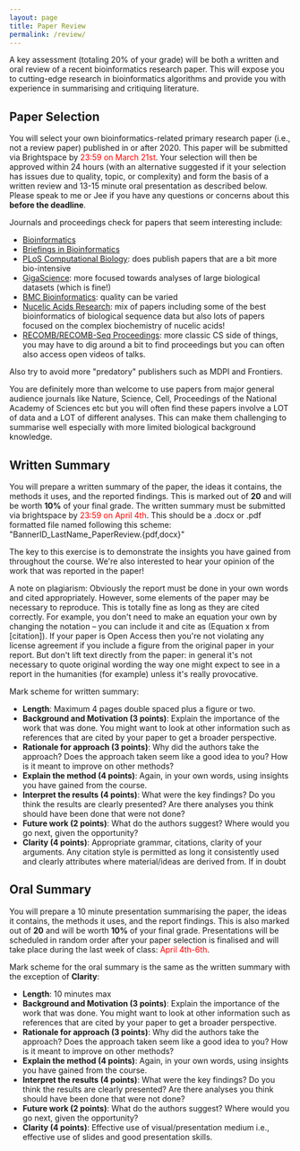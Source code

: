 ```yaml
---
layout: page
title: Paper Review
permalink: /review/
---
```


A key assessment (totaling 20% of your grade) will be both a written and oral review of a recent bioinformatics research paper.
This will expose you to cutting-edge research in bioinformatics algorithms and provide you with experience in summarising and critiquing literature.

## Paper Selection

You will select your own bioinformatics-related primary research paper (i.e., not a review paper) published in or after 2020. This paper will be submitted via Brightspace by <span style="color:red">23:59 on March 21st</span>. Your selection will then be approved within 24 hours (with an alternative suggested if it your selection has issues due to quality, topic, or complexity) and form the basis of a written review and 13-15 minute oral presentation as described below.
Please speak to me or Jee if you have any questions or concerns about this **before the deadline**.

Journals and proceedings check for papers that seem interesting include:

- [Bioinformatics](https://academic.oup.com/bioinformatics)
- [Briefings in Bioinformatics](https://academic.oup.com/bib)
- [PLoS Computational Biology](https://journals.plos.org/ploscompbiol/): does publish papers that are a bit more bio-intensive
- [GigaScience](https://academic.oup.com/gigascience): more focused towards analyses of large biological datasets (which is fine!)
- [BMC Bioinformatics](https://bmcbioinformatics.biomedcentral.com/): quality can be varied 
- [Nucelic Acids Research](https://academic.oup.com/nar): mix of papers including some of the best bioinformatics of biological sequence data but also lots of papers focused on the complex biochemistry of nucelic acids!
- [RECOMB/RECOMB-Seq Proceedings](https://link.springer.com/book/10.1007/978-3-031-04749-7): more classic CS side of things, you may have to dig around a bit to find proceedings but you can often also access open videos of talks.

Also try to avoid more "predatory" publishers such as MDPI and Frontiers.

You are definitely more than welcome to use papers from major general audience journals like Nature, Science, Cell, Proceedings of the National Academy of Sciences etc but you will often find these papers involve a LOT of data and a LOT of different analyses.
This can make them challenging to summarise well especially with more limited biological background knowledge.

## Written Summary

You will prepare a written summary of the paper, the ideas it contains, the methods it uses, and the reported findings.
This is marked out of **20** and will be worth **10%** of your final grade.
The written summary must be submitted via brightspace by <span style="color:red">23:59 on April 4th</span>.
This should be a .docx or .pdf formatted file named following this scheme: "BannerID\_LastName\_PaperReview.{pdf,docx}"

The key to this exercise is to demonstrate the insights you have gained from throughout the course. We're also interested to hear your opinion of the work that was reported in the paper!

A note on plagiarism: Obviously the report must be done in your own words and cited appropriately. 
However, some elements of the paper may be necessary to reproduce. This is totally fine as long as they are cited correctly.
For example, you don't need to make an equation your own by changing the notation – you can include it and cite as (Equation x from [citation]). 
If your paper is Open Access then you're not violating any license agreement if you include a figure from the original paper in your report. 
But don't lift text directly from the paper: in general it's not necessary to quote original wording the way one might expect to see in a report in the humanities (for example) unless it's really provocative.

Mark scheme for written summary:
- **Length**: Maximum 4 pages double spaced plus a figure or two.
- **Background and Motivation (3 points)**: Explain the importance of the work that was done. You might want to look at other information such as references that are cited by your paper to get a broader perspective.
- **Rationale for approach (3 points)**: Why did the authors take the approach? Does the approach taken seem like a good idea to you? How is it meant to improve on other methods?
- **Explain the method (4 points)**: Again, in your own words, using insights you have gained from the course.
- **Interpret the results (4 points)**: What were the key findings? Do you think the results are clearly presented? Are there analyses you think should have been done that were not done?
- **Future work (2 points)**: What do the authors suggest? Where would you go next, given the opportunity?
- **Clarity (4 points)**: Appropriate grammar, citations, clarity of your arguments. Any citation style is permitted as long it consistently used and clearly attributes where material/ideas are derived from. If in doubt 

## Oral Summary

You will prepare a 10 minute presentation summarising the paper, the ideas it contains, the methods it uses, and the report findings.
This is also marked out of **20** and will be worth **10%** of your final grade. Presentations will be scheduled in random order after your paper selection is finalised and will take place during the last week of class: <span style="color:red">April 4th-6th</span>.

Mark scheme for the oral summary is the same as the written summary with the exception of **Clarity**:
- **Length**: 10 minutes max
- **Background and Motivation (3 points)**: Explain the importance of the work that was done. You might want to look at other information such as references that are cited by your paper to get a broader perspective.
- **Rationale for approach (3 points)**: Why did the authors take the approach? Does the approach taken seem like a good idea to you? How is it meant to improve on other methods?
- **Explain the method (4 points)**: Again, in your own words, using insights you have gained from the course.
- **Interpret the results (4 points)**: What were the key findings? Do you think the results are clearly presented? Are there analyses you think should have been done that were not done?
- **Future work (2 points)**: What do the authors suggest? Where would you go next, given the opportunity?
- **Clarity (4 points)**: Effective use of visual/presentation medium i.e., effective use of slides and good presentation skills.
